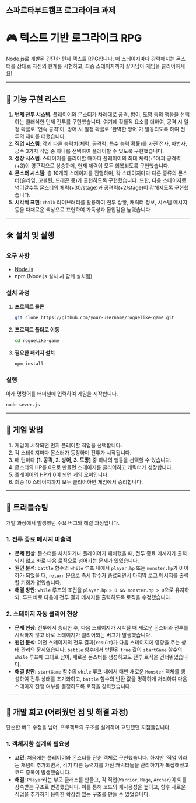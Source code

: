 ## 스파르타부트캠프 로그라이크 과제


# 🎮 텍스트 기반 로그라이크 RPG

Node.js로 개발된 간단한 턴제 텍스트 RPG입니다. 매 스테이지마다 강력해지는 몬스터를 상대로 자신의 한계를 시험하고, 최종 스테이지까지 살아남아 게임을 클리어하세요!

---

## 📝 기능 구현 리스트

1.  **턴제 전투 시스템**: 플레이어와 몬스터가 차례대로 공격, 방어, 도망 등의 행동을 선택하는 클래식한 턴제 전투를 구현했습니다. 여기에 확률적 요소를 더하여, 공격 시 일정 확률로 '연속 공격'이, 방어 시 일정 확률로 '완벽한 방어'가 발동되도록 하여 전투의 재미를 더했습니다.
2.  **직업 시스템**: 각기 다른 능력치(체력, 공격력, 특수 능력 확률)를 가진 전사, 마법사, 궁수 3가지 직업 중 하나를 선택하여 플레이할 수 있도록 구현했습니다.
3.  **성장 시스템**: 스테이지를 클리어할 때마다 플레이어의 최대 체력(+10)과 공격력(+3)이 영구적으로 상승하며, 현재 체력이 모두 회복되도록 구현했습니다.
4.  **몬스터 시스템**: 총 10개의 스테이지를 진행하며, 각 스테이지마다 다른 종류의 몬스터(슬라임, 고블린, 드래곤 등)가 출현하도록 구현했습니다. 또한, 다음 스테이지로 넘어갈수록 몬스터의 체력(+30/stage)과 공격력(+2/stage)이 강해지도록 구현했습니다.
5.  **시각적 표현**: `chalk` 라이브러리를 활용하여 전투 상황, 캐릭터 정보, 시스템 메시지 등을 다채로운 색상으로 표현하여 가독성과 몰입감을 높였습니다.

---

## 🛠️ 설치 및 실행

### 요구 사항

*   [Node.js](https://nodejs.org/)
*   npm (Node.js 설치 시 함께 설치됨)

### 설치 과정

1.  **프로젝트 클론**

    ```bash
    git clone https://github.com/your-username/roguelike-game.git
    ```

2.  **프로젝트 폴더로 이동**

    ```bash
    cd roguelike-game
    ```

3.  **필요한 패키지 설치**

    ```bash
    npm install
    ```

### 실행

아래 명령어를 터미널에 입력하여 게임을 시작합니다.

```bash
node sever.js
```

---

## 📖 게임 방법

1.  게임이 시작되면 먼저 플레이할 직업을 선택합니다.
2.  각 스테이지마다 몬스터가 등장하며 전투가 시작됩니다.
3.  매 턴마다 **[1. 공격, 2. 방어, 3. 도망]** 중 하나의 행동을 선택할 수 있습니다.
4.  몬스터의 HP를 0으로 만들면 스테이지를 클리어하고 캐릭터가 성장합니다.
5.  플레이어의 HP가 0이 되면 게임 오버입니다.
6.  최종 10 스테이지까지 모두 클리어하면 게임에서 승리합니다.


---

## 🐛 트러블슈팅

개발 과정에서 발생했던 주요 버그와 해결 과정입니다.

### 1. 전투 종료 메시지 미출력
*   **문제 현상**: 몬스터를 처치하거나 플레이어가 패배했을 때, 전투 종료 메시지가 출력되지 않고 바로 다음 로직으로 넘어가는 문제가 있었습니다.
*   **원인 분석**: `battle` 함수의 `while` 루프 내에서 `player.hp` 또는 `monster.hp`가 0 이하가 되었을 때, `return` 문으로 즉시 함수가 종료되면서 마지막 로그 메시지를 출력할 기회가 없었습니다.
*   **해결 방안**: `while` 루프의 조건을 `player.hp > 0 && monster.hp > 0`으로 유지하되, 루프 바로 다음에 전투 결과 메시지를 출력하도록 로직을 수정했습니다.

### 2. 스테이지 자동 클리어 현상
*   **문제 현상**: 전투에서 승리한 후, 다음 스테이지가 시작될 때 새로운 몬스터와 전투를 시작하지 않고 바로 스테이지가 클리어되는 버그가 발생했습니다.
*   **원인 분석**: 이전 스테이지의 전투 결과(`result`)가 다음 스테이지에 영향을 주는 상태 관리의 문제였습니다. `battle` 함수에서 반환된 `true` 값이 `startGame` 함수의 `while` 루프에 그대로 남아, 새로운 몬스터를 생성하고도 전투 로직을 건너뛰었습니다.
*   **해결 방안**: `startGame` 함수의 `while` 루프 내에서 매번 새로운 `Monster` 객체를 생성하여 전투 상태를 초기화하고, `battle` 함수의 반환 값을 명확하게 처리하여 다음 스테이지 진행 여부를 결정하도록 로직을 강화했습니다.

---

## 🤔 개발 회고 (어려웠던 점 및 해결 과정)

단순한 버그 수정을 넘어, 프로젝트의 구조를 설계하며 고민했던 지점들입니다.

### 1. 객체지향 설계의 필요성
*   **고민**: 처음에는 플레이어와 몬스터를 단순 객체로 구현했습니다. 하지만 '직업'이라는 개념이 추가되면서, 각기 다른 능력치를 가진 캐릭터들을 관리하기가 복잡해졌고 코드 중복이 발생했습니다.
*   **해결**: `Player`라는 부모 클래스를 만들고, 각 직업(`Warrior`, `Mage`, `Archer`)이 이를 상속받는 구조로 변경했습니다. 이를 통해 코드의 재사용성을 높이고, 향후 새로운 직업을 추가하기 용이한 확장성 있는 구조를 만들 수 있었습니다.
